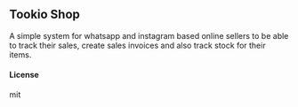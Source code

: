 ## Tookio Shop

A simple system for whatsapp and instagram based online sellers to be able to track their sales, create sales invoices and also track stock for their items.

#### License

mit